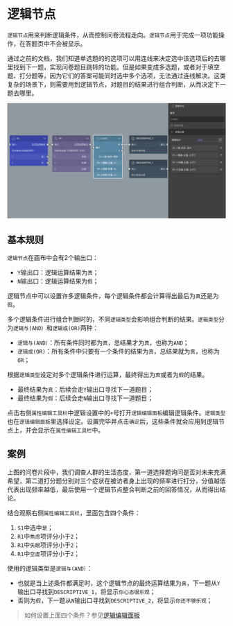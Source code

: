 ```index

```

```tag

```

```summary

```
# 逻辑节点

`逻辑节点`用来判断逻辑条件，从而控制问卷流程走向。`逻辑节点`用于完成一项功能操作，在答题页中不会被显示。

通过之前的文档，我们知道单选题的的选项可以用连线来决定选中该选项后的去哪里找到下一题，实现问卷题目跳转的功能。但是如果变成多选题，或者对于填空题、打分题等，因为它们的答案可能同时选中多个选项，无法通过连线解决。这类复杂的场景下，则需要用到逻辑节点，对题目的结果进行组合判断，从而决定下一题去哪里。

<img src='../../assets/snapshots/nodes/logic/logic.png'>

## 基本规则
`逻辑节点`在画布中会有2个输出口：
+ `Y`输出口：逻辑运算结果为`真`；
+ `N`输出口：逻辑运算结果为`假`；

逻辑节点中可以设置许多逻辑条件，每个逻辑条件都会计算得出最后为`真`还是为`假`。

多个逻辑条件进行组合判断时的，不同`逻辑类型`会影响组合判断的结果。`逻辑类型`分为`逻辑与(AND）`和`逻辑或(OR)`两种：
+ `逻辑与(AND）`：所有条件同时都为`真`，总结果才为`真`，也称为`AND`；
+ `逻辑或(OR)`：所有条件中只要有一个条件的结果为`真`，总结果就为`真`，也称为`OR`；

根据`逻辑类型`设定对多个逻辑条件进行运算，最终得出为`真`或者为`假`的结果。
+ 最终结果为`真`：后续会走`Y`输出口寻找下一道题目；
+ 最终结果为`假`：后续会走`N`输出口寻找下一道题目；

点击右侧`属性编辑工具栏`中逻辑设置中的`+`号打开`逻辑编辑面板`编辑逻辑条件。`逻辑类型`也在`逻辑编辑面板`里选择设定。设置完毕并点击`确定`后，这些条件就会应用到逻辑节点上，并会显示在`属性编辑工具栏`中。

## 案例
上图的问卷片段中，我们调查人群的生活态度，第一道选择题询问是否对未来充满希望，第二道打分题分别对三个症状在被访者身上出现的频率进行打分，分值越低代表出现频率越低，最后使用一个逻辑节点整合判断之前的回答情况，从而得出结论。

结合观察右侧`属性编辑工具栏`，里面包含四个条件：
1. `S1`中选中`是`；
2. `R1`中`焦虑`项评分小于`2`；
3. `R1`中`失眠`项评分小于`2`；
4. `R1`中`空虚`项评分小于`2`；

使用的逻辑类型是`逻辑与(AND）`：
+ 也就是当上述条件都满足时，这个逻辑节点的最终运算结果为`真`，下一题从`Y`输出口寻找到`DESCRIPTIVE_1`，将显示`你心态很乐观`；
+ 否则为`假`，下一题从`N`输出口寻找到`DESCRIPTIVE_2`，将显示`你还不够乐观`；

> 如何设置上面四个条件？参见[逻辑编辑面板](../logic/logic-editor.md)

